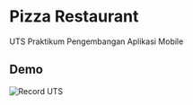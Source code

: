 # Pizza Restaurant

UTS Praktikum Pengembangan Aplikasi Mobile

## Demo

![Record UTS](https://github.com/ojanaja/PAM-PizzaRestaurant/assets/57560433/b856977c-c8e5-4b84-bef2-365a06cbfa1a)
